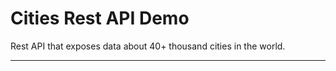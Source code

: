 # Cities Rest API Demo

Rest API that exposes data about 40+ thousand cities in the world.

--------------------------------------------------------------------------------------------------------
